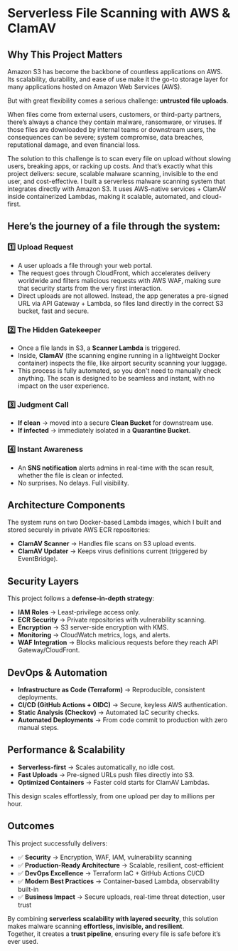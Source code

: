 # Serverless File Scanning with AWS & ClamAV

## Why This Project Matters
Amazon S3 has become the backbone of countless applications on AWS. Its scalability, durability, and ease of use make it the go-to storage layer for many applications hosted on Amazon Web Services (AWS).  

But with great flexibility comes a serious challenge: **untrusted file uploads**.  

When files come from external users, customers, or third-party partners, there’s always a chance they contain malware, ransomware, or viruses. If those files are downloaded by internal teams or downstream users, the consequences can be severe; system compromise, data breaches, reputational damage, and even financial loss.  

The solution to this challenge is to scan every file on upload without slowing users, breaking apps, or racking up costs.
And that’s exactly what this project delivers: secure, scalable malware scanning, invisible to the end user, and cost-effective.
I built a serverless malware scanning system that integrates directly with Amazon S3. It uses AWS-native services + ClamAV inside containerized Lambdas, making it scalable, automated, and cloud-first.

## Here’s the journey of a file through the system:

### 1️⃣ Upload Request
- A user uploads a file through your web portal.
- The request goes through CloudFront, which accelerates delivery worldwide and filters malicious requests with AWS WAF, making sure that security starts from the very first interaction.
- Direct uploads are not allowed. Instead, the app generates a pre-signed URL via API Gateway + Lambda, so files land directly in the correct S3 bucket, fast and secure. 

### 2️⃣ The Hidden Gatekeeper
- Once a file lands in S3, a **Scanner Lambda** is triggered.
- Inside, **ClamAV** (the scanning engine running in a lightweight Docker container) inspects the file, like airport security scanning your luggage.
- This process is fully automated, so you don't need to manually check anything. The scan is designed to be seamless and instant, with no impact on the user experience.

### 3️⃣ Judgment Call
- **If clean** → moved into a secure **Clean Bucket** for downstream use.  
- **If infected** → immediately isolated in a **Quarantine Bucket**.  

### 4️⃣ Instant Awareness
- An **SNS notification** alerts admins in real-time with the scan result,  whether the file is clean or infected.  
- No surprises. No delays. Full visibility.  

## Architecture Components
The system runs on two Docker-based Lambda images, which I built and stored securely in private AWS ECR repositories:  

- **ClamAV Scanner** → Handles file scans on S3 upload events.  
- **ClamAV Updater** → Keeps virus definitions current (triggered by EventBridge).  

## Security Layers
This project follows a **defense-in-depth strategy**:

- **IAM Roles** → Least-privilege access only.  
- **ECR Security** → Private repositories with vulnerability scanning.  
- **Encryption** → S3 server-side encryption with KMS.  
- **Monitoring** → CloudWatch metrics, logs, and alerts.  
- **WAF Integration** → Blocks malicious requests before they reach API Gateway/CloudFront.  

## DevOps & Automation
- **Infrastructure as Code (Terraform)** → Reproducible, consistent deployments.  
- **CI/CD (GitHub Actions + OIDC)** → Secure, keyless AWS authentication.  
- **Static Analysis (Checkov)** → Automated IaC security checks.  
- **Automated Deployments** → From code commit to production with zero manual steps.  

## Performance & Scalability
- **Serverless-first** → Scales automatically, no idle cost.  
- **Fast Uploads** → Pre-signed URLs push files directly into S3.  
- **Optimized Containers** → Faster cold starts for ClamAV Lambdas.  

This design scales effortlessly, from one upload per day to millions per hour.  

## Outcomes
This project successfully delivers:

- ✅ **Security** → Encryption, WAF, IAM, vulnerability scanning  
- ✅ **Production-Ready Architecture** → Scalable, resilient, cost-efficient  
- ✅ **DevOps Excellence** → Terraform IaC + GitHub Actions CI/CD  
- ✅ **Modern Best Practices** → Container-based Lambda, observability built-in  
- ✅ **Business Impact** → Secure uploads, real-time threat detection, user trust  

By combining **serverless scalability with layered security**, this solution makes malware scanning **effortless, invisible, and resilient**.  
Together, it creates a **trust pipeline**, ensuring every file is safe before it’s ever used.  
